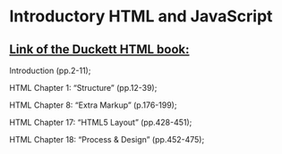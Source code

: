 # Introductory HTML and JavaScript


## [Link of the Duckett HTML book:](https://wtf.tw/ref/duckett.pdf)

Introduction (pp.2-11);

HTML Chapter 1: “Structure” (pp.12-39);

HTML Chapter 8: “Extra Markup” (p.176-199);

HTML Chapter 17: “HTML5 Layout” (pp.428-451);

HTML Chapter 18: “Process & Design” (pp.452-475);

